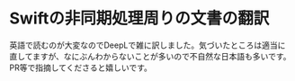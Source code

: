 # Swiftの非同期処理周りの文書の翻訳

英語で読むのが大変なのでDeepLで雑に訳しました。気づいたところは適当に直してますが、なにぶんわからないことが多いので不自然な日本語も多いです。PR等で指摘してくださると嬉しいです。